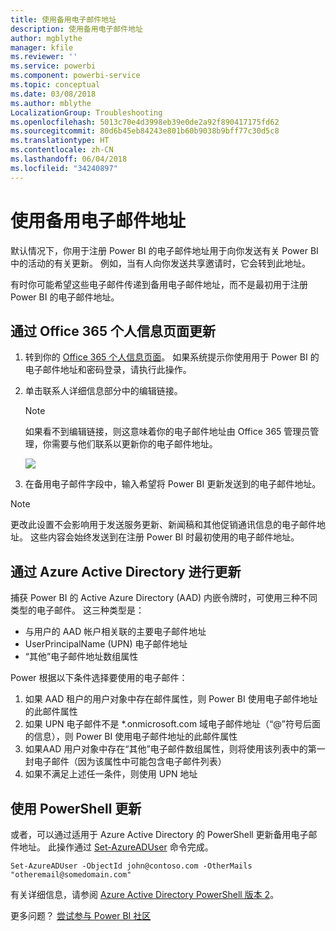 ```yaml
---
title: 使用备用电子邮件地址
description: 使用备用电子邮件地址
author: mgblythe
manager: kfile
ms.reviewer: ''
ms.service: powerbi
ms.component: powerbi-service
ms.topic: conceptual
ms.date: 03/08/2018
ms.author: mblythe
LocalizationGroup: Troubleshooting
ms.openlocfilehash: 5013c70e4d3998eb39e0de2a92f890417175fd62
ms.sourcegitcommit: 80d6b45eb84243e801b60b9038b9bff77c30d5c8
ms.translationtype: HT
ms.contentlocale: zh-CN
ms.lasthandoff: 06/04/2018
ms.locfileid: "34240897"
---
```

# <a name="using-an-alternate-email-address"></a>使用备用电子邮件地址
默认情况下，你用于注册 Power BI 的电子邮件地址用于向你发送有关 Power BI 中的活动的有关更新。  例如，当有人向你发送共享邀请时，它会转到此地址。

有时你可能希望这些电子邮件传递到备用电子邮件地址，而不是最初用于注册 Power BI 的电子邮件地址。

## <a name="updating-through-office-365-personal-info-page"></a>通过 Office 365 个人信息页面更新
1. 转到你的 [Office 365 个人信息页面](https://portal.office.com/account/#personalinfo)。  如果系统提示你使用用于 Power BI 的电子邮件地址和密码登录，请执行此操作。
2. 单击联系人详细信息部分中的编辑链接。  
   
   > [!NOTE]
   > 如果看不到编辑链接，则这意味着你的电子邮件地址由 Office 365 管理员管理，你需要与他们联系以更新你的电子邮件地址。
   > 
   > 
   
   ![](media/service-admin-alternate-email-address-for-power-bi/contact-details.png)
3. 在备用电子邮件字段中，输入希望将 Power BI 更新发送到的电子邮件地址。

> [!NOTE]
> 更改此设置不会影响用于发送服务更新、新闻稿和其他促销通讯信息的电子邮件地址。  这些内容会始终发送到在注册 Power BI 时最初使用的电子邮件地址。
> 
> 

## <a name="updating-through-azure-active-directory"></a>通过 Azure Active Directory 进行更新
捕获 Power BI 的 Active Azure Directory (AAD) 内嵌令牌时，可使用三种不同类型的电子邮件。 这三种类型是：

* 与用户的 AAD 帐户相关联的主要电子邮件地址
* UserPrincipalName (UPN) 电子邮件地址
* “其他”电子邮件地址数组属性

Power 根据以下条件选择要使用的电子邮件：
1.  如果 AAD 租户的用户对象中存在邮件属性，则 Power BI 使用电子邮件地址的此邮件属性
2.  如果 UPN 电子邮件不是 \*.onmicrosoft.com 域电子邮件地址（“\@”符号后面的信息），则 Power BI 使用电子邮件地址的此邮件属性
3.  如果AAD 用户对象中存在“其他”电子邮件数组属性，则将使用该列表中的第一封电子邮件（因为该属性中可能包含电子邮件列表）
4. 如果不满足上述任一条件，则使用 UPN 地址

## <a name="updating-with-powershell"></a>使用 PowerShell 更新
或者，可以通过适用于 Azure Active Directory 的 PowerShell 更新备用电子邮件地址。 此操作通过 [Set-AzureADUser](https://docs.microsoft.com/powershell/module/azuread/set-azureaduser) 命令完成。

```
Set-AzureADUser -ObjectId john@contoso.com -OtherMails "otheremail@somedomain.com"
```

有关详细信息，请参阅 [Azure Active Directory PowerShell 版本 2](https://docs.microsoft.com/powershell/azure/active-directory/install-adv2)。

更多问题？ [尝试参与 Power BI 社区](http://community.powerbi.com/)

